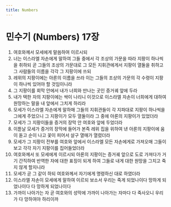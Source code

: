 ```yaml
---
title: Numbers
---
```


# 민수기 (Numbers) 17장
1. 여호와께서 모세에게 말씀하여 이르시되
1. 너는 이스라엘 자손에게 말하여 그들 중에서 각 조상의 가문을 따라 지팡이 하나씩을 취하되 곧 그들의 조상의 가문대로 그 모든 지휘관에게서 지팡이 열둘을 취하고 그 사람들의 이름을 각각 그 지팡이에 쓰되
1. 레위의 지팡이에는 아론의 이름을 쓰라 이는 그들의 조상의 가문의 각 수령이 지팡이 하나씩 있어야 할 것임이니라
1. 그 지팡이를 회막 안에서 내가 너희와 만나는 곳인 증거궤 앞에 두라
1. 내가 택한 자의 지팡이에는 싹이 나리니 이것으로 이스라엘 자손이 너희에게 대하여 원망하는 말을 내 앞에서 그치게 하리라
1. 모세가 이스라엘 자손에게 말하매 그들의 지휘관들이 각 지파대로 지팡이 하나씩을 그에게 주었으니 그 지팡이가 모두 열둘이라 그 중에 아론의 지팡이가 있었더라
1. 모세가 그 지팡이들을 증거의 장막 안 여호와 앞에 두었더라
1. 이튿날 모세가 증거의 장막에 들어가 본즉 레위 집을 위하여 낸 아론의 지팡이에 움이 돋고 순이 나고 꽃이 피어서 살구 열매가 열렸더라
1. 모세가 그 지팡이 전부를 여호와 앞에서 이스라엘 모든 자손에게로 가져오매 그들이 보고 각각 자기 지팡이를 집어들었더라
1. 여호와께서 또 모세에게 이르시되 아론의 지팡이는 증거궤 앞으로 도로 가져다가 거기 간직하여 반역한 자에 대한 표징이 되게 하여 그들로 내게 대한 원망을 그치고 죽지 않게 할지니라
1. 모세가 곧 그 같이 하되 여호와께서 자기에게 명령하신 대로 하였더라
1. 이스라엘 자손이 모세에게 말하여 이르되 보소서 우리는 죽게 되었나이다 망하게 되었나이다 다 망하게 되었나이다
1. 가까이 나아가는 자 곧 여호와의 성막에 가까이 나아가는 자마다 다 죽사오니 우리가 다 망하여야 하리이까